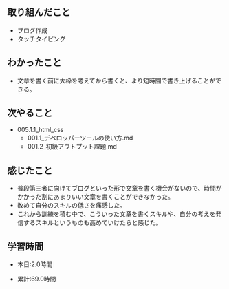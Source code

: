 ## 取り組んだこと
- ブログ作成
-  タッチタイピング

 
## わかったこと
- 文章を書く前に大枠を考えてから書くと、より短時間で書き上げることができる。


## 次やること
- 005.1.1_html_css
    - 001.1_デベロッパーツールの使い方.md
    - 001.2_初級アウトプット課題.md

## 感じたこと
- 普段第三者に向けてブログといった形で文章を書く機会がないので、時間がかかった割にあまりいい文章を書くことができなかった。
- 改めて自分のスキルの低さを痛感した。
- これから訓練を積む中で、こういった文章を書くスキルや、自分の考えを発信するスキルというものも高めていけたらと感じた。

## 学習時間
- 本日:2.0時間

- 累計:69.0時間
